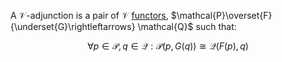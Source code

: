 A $\mathcal{V}$-adjunction is a pair of $\mathcal{V}$ 
[functors](/docs/math/defs/v_functor.qmd), 
$\mathcal{P}\overset{F}{\underset{G}\rightleftarrows} \mathcal{Q}$ such that: 

$$\forall p\in \mathcal{P}, q \in \mathcal{Q}: \mathcal{P}(p,G(q)) \cong \mathcal{Q}(F(p),q)$$

